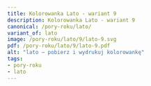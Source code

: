 ```yaml
---
title: Kolorowanka Lato - wariant 9
description: Kolorowanka Lato - wariant 9
canonical: /pory-roku/lato/
variant_of: lato
image: /pory-roku/lato/9/lato-9.svg
pdf: /pory-roku/lato/9/lato-9.pdf
alt: "lato – pobierz i wydrukuj kolorowankę"
tags:
- pory-roku
- lato
---
```

